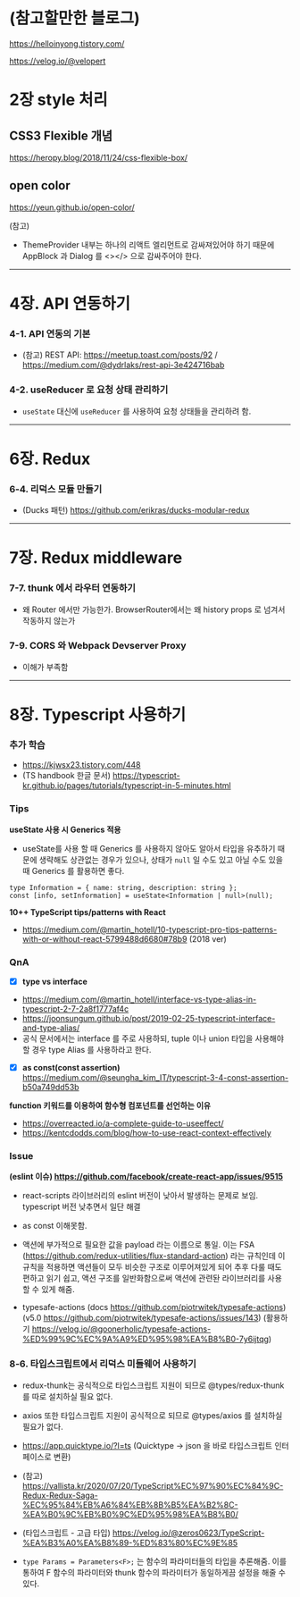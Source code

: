 # (참고할만한 블로그)

https://helloinyong.tistory.com/

https://velog.io/@velopert

# 2장 style 처리

## CSS3 Flexible 개념

https://heropy.blog/2018/11/24/css-flexible-box/

## open color

https://yeun.github.io/open-color/

(참고)

- ThemeProvider 내부는 하나의 리액트 엘리먼트로 감싸져있어야 하기 때문에 AppBlock 과 Dialog 를 <></> 으로 감싸주어야 한다.

---

# 4장. API 연동하기

### 4-1. API 연동의 기본

- (참고) REST API: https://meetup.toast.com/posts/92 / https://medium.com/@dydrlaks/rest-api-3e424716bab

### 4-2. useReducer 로 요청 상태 관리하기

- `useState` 대신에 `useReducer` 를 사용하여 요청 상태들을 관리하려 함.

---

# 6장. Redux

### 6-4. 리덕스 모듈 만들기

- (Ducks 패턴) https://github.com/erikras/ducks-modular-redux

---

# 7장. Redux middleware

### 7-7. thunk 에서 라우터 연동하기

- 왜 Router 에서만 가능한가. BrowserRouter에서는 왜 history props 로 넘겨서 작동하지 않는가

### 7-9. CORS 와 Webpack Devserver Proxy

- 이해가 부족함

---

# 8장. Typescript 사용하기

### 추가 학습

- https://kjwsx23.tistory.com/448
- (TS handbook 한글 문서) https://typescript-kr.github.io/pages/tutorials/typescript-in-5-minutes.html

### Tips

**useState 사용 시 Generics 적용**

- useState를 사용 할 때 Generics 를 사용하지 않아도 알아서 타입을 유추하기 때문에 생략해도 상관없는 경우가 있으나, 상태가 `null` 일 수도 있고 아닐 수도 있을 때 Generics 를 활용하면 좋다.

```
type Information = { name: string, description: string };
const [info, setInformation] = useState<Information | null>(null);
```

**10++ TypeScript tips/patterns with React**

- https://medium.com/@martin_hotell/10-typescript-pro-tips-patterns-with-or-without-react-5799488d6680#78b9 (2018 ver)

### QnA

- [x] **type vs interface**
- https://medium.com/@martin_hotell/interface-vs-type-alias-in-typescript-2-7-2a8f1777af4c
- https://joonsungum.github.io/post/2019-02-25-typescript-interface-and-type-alias/
- 공식 문서에서는 interface 를 주로 사용하되, tuple 이나 union 타입을 사용해야 할 경우 type Alias 를 사용하라고 한다.

- [x] **as const(const assertion)**
      https://medium.com/@seungha_kim_IT/typescript-3-4-const-assertion-b50a749dd53b

**function 키워드를 이용하여 함수형 컴포넌트를 선언하는 이유**

- https://overreacted.io/a-complete-guide-to-useeffect/
- https://kentcdodds.com/blog/how-to-use-react-context-effectively

### Issue

**(eslint 이슈) https://github.com/facebook/create-react-app/issues/9515**

- react-scripts 라이브러리의 eslint 버전이 낮아서 발생하는 문제로 보임. typescript 버전 낮추면서 일단 해결

- as const 이해못함.

- 액션에 부가적으로 필요한 값을 payload 라는 이름으로 통일. 이는 FSA (https://github.com/redux-utilities/flux-standard-action) 라는 규칙인데 이 규칙을 적용하면 액션들이 모두 비슷한 구조로 이루어져있게 되어 추후 다룰 때도 편하고 읽기 쉽고, 액션 구조를 일반화함으로써 액션에 관련돤 라이브러리를 사용 할 수 있게 해줌.

- typesafe-actions
  (docs https://github.com/piotrwitek/typesafe-actions)
  (v5.0 https://github.com/piotrwitek/typesafe-actions/issues/143)
  (활용하기 https://velog.io/@goonerholic/typesafe-actions-%ED%99%9C%EC%9A%A9%ED%95%98%EA%B8%B0-7y6ijtqg)

### 8-6. 타입스크립트에서 리덕스 미들웨어 사용하기

- redux-thunk는 공식적으로 타입스크립트 지원이 되므로 @types/redux-thunk 를 따로 설치하실 필요 없다.
- axios 또한 타입스크립트 지원이 공식적으로 되므로 @types/axios 를 설치하실 필요가 없다.

- https://app.quicktype.io/?l=ts (Quicktype -> json 을 바로 타입스크립트 인터페이스로 변환)

- (참고) https://vallista.kr/2020/07/20/TypeScript%EC%97%90%EC%84%9C-Redux-Redux-Saga-%EC%95%84%EB%A6%84%EB%8B%B5%EA%B2%8C-%EA%B0%9C%EB%B0%9C%ED%95%98%EA%B8%B0/

- (타입스크립트 - 고급 타입) https://velog.io/@zeros0623/TypeScript-%EA%B3%A0%EA%B8%89-%ED%83%80%EC%9E%85

- `type Params = Parameters<F>;` 는 함수의 파라미터들의 타입을 추론해줌. 이를 통하여 F 함수의 파라미터와 thunk 함수의 파라미터가 동일하게끔 설정을 해줄 수 있다.
